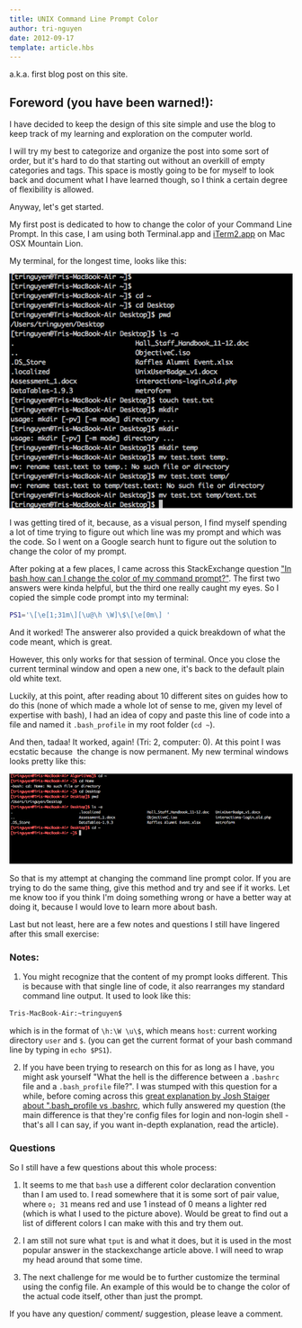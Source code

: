 ```yaml
---
title: UNIX Command Line Prompt Color
author: tri-nguyen
date: 2012-09-17
template: article.hbs
---
```


a.k.a. first blog post on this site.

## Foreword (you have been warned!):

I have decided to keep the design of this site simple and use the blog to keep track of my learning and exploration on the computer world.

I will try my best to categorize and organize the post into some sort of order, but it's hard to do that starting out without an overkill of empty categories and tags. This space is mostly going to be for myself to look back and document what I have learned though, so I think a certain degree of flexibility is allowed.

Anyway, let's get started.

My first post is dedicated to how to change the color of your Command Line Prompt. In this case, I am using both Terminal.app and [iTerm2.app](http://www.iterm2.com/ "iTerm2") on Mac OSX Mountain Lion.

My terminal, for the longest time, looks like this:

![Plain old Terminal look, with boring white text that is hard to distinguish from other things.](Screen-Shot-2012-09-17-at-6.44.09-PM.png "plain old terminal")

I was getting tired of it, because, as a visual person, I find myself spending a lot of time trying to figure out which line was my prompt and which was the code. So I went on a Google search hunt to figure out the solution to change the color of my prompt.

After poking at a few places, I came across this StackExchange question ["In bash how can I change the color of my command prompt?"](http://unix.stackexchange.com/questions/16120/in-bash-how-can-i-change-the-color-of-my-command-prompt "Change color of command prompt"). The first two answers were kinda helpful, but the third one really caught my eyes. So I copied the simple code prompt into my terminal:

```bash
PS1='\[\e[1;31m\][\u@\h \W]\$\[\e[0m\] '
```

And it worked! The answerer also provided a quick breakdown of what the code meant, which is great.

However, this only works for that session of terminal. Once you close the current terminal window and open a new one, it's back to the default plain old white text.

Luckily, at this point, after reading about 10 different sites on guides how to do this (none of which made a whole lot of sense to me, given my level of expertise with bash), I had an idea of copy and paste this line of code into a file and named it `.bash_profile` in my root folder (`cd ~`).

And then, tadaa! It worked, again! (Tri: 2, computer: 0). At this point I was ecstatic because  the change is now permanent. My new terminal windows looks pretty like this:

![New Terminal look with colored prompt](Screen-Shot-2012-09-17-at-6.58.41-PM.png "new color command line")

So that is my attempt at changing the command line prompt color. If you are trying to do the same thing, give this method and try and see if it works. Let me know too if you think I'm doing something wrong or have a better way at doing it, because I would love to learn more about bash.

Last but not least, here are a few notes and questions I still have lingered after this small exercise:

### Notes:

1. You might recognize that the content of my prompt looks different. This is because with that single line of code, it also rearranges my standard command line output. It used to look like this:

```bash
Tris-MacBook-Air:~tringuyen$
```

which is in the format of `\h:\W \u\$`, which means `host`: current working directory `user` and `$`. (you can get the current format of your bash command line by typing in `echo $PS1`).

2. If you have been trying to research on this for as long as I have, you might ask yourself "What the hell is the difference between a `.bashrc` file and a `.bash_profile` file?". I was stumped with this question for a while, before coming across this [great explanation by Josh Staiger about ".bash_profile vs .bashrc](http://www.joshstaiger.org/archives/2005/07/bash_profile_vs.html ".bash_profile vs .bashrc"), which fully answered my question (the main difference is that they're config files for login and non-login shell - that's all I can say, if you want in-depth explanation, read the article).

### Questions
So I still have a few questions about this whole process:

1. It seems to me that `bash` use a different color declaration convention than I am used to. I read somewhere that it is some sort of pair value, where `o; 31` means red and use 1 instead of 0 means a lighter red (which is what I used to the picture above). Would be great to find out a list of different colors I can make with this and try them out.

2. I am still not sure what `tput` is and what it does, but it is used in the most popular answer in the stackexchange article above. I will need to wrap my head around that some time.

3. The next challenge for me would be to further customize the terminal using the config file. An example of this would be to change the color of the actual code itself, other than just the prompt.

If you have any question/ comment/ suggestion, please leave a comment.